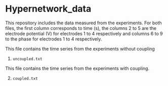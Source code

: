 # Hypernetwork_data

This repository includes the data measured from the experiments. For both files, the first column corresponds to time (s), the columns 2 to 5 are the electrode potential (V) for electrodes 1 to 4 respectively and columns 6 to 9 to the phase for electrodes 1 to 4 respectively.

This file contains the time series from the experiments without coupling

1. `uncoupled.txt`

This file contains the time series from the experiments with coupling.

2. `coupled.txt` 

